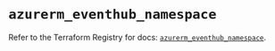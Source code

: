 # `azurerm_eventhub_namespace`

Refer to the Terraform Registry for docs: [`azurerm_eventhub_namespace`](https://registry.terraform.io/providers/hashicorp/azurerm/4.44.0/docs/resources/eventhub_namespace).
